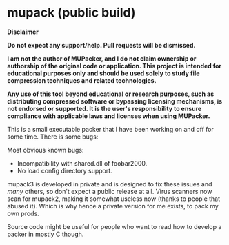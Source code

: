 # mupack (public build)

**Disclaimer**

**Do not expect any support/help. Pull requests will be dismissed.**

**I am not the author of MUPacker, and I do not claim ownership or authorship of the original code or application. This project is intended for educational purposes only and should be used solely to study file compression techniques and related technologies.**

**Any use of this tool beyond educational or research purposes, such as distributing compressed software or bypassing licensing mechanisms, is not endorsed or supported. It is the user's responsibility to ensure compliance with applicable laws and licenses when using MUPacker.**

This is a small executable packer that I have been working on and off for some time. 
There is some bugs:

Most obvious known bugs:
* Incompatibility with shared.dll of foobar2000.
* No load config directory support.

mupack3 is developed in private and is designed to fix these issues and *many* others, so don't expect a public release at all.
Virus scanners now scan for mupack2, making it somewhat useless now (thanks to people that abused it). 
Which is why hence a private version for me exists, to pack my own prods.

Source code might be useful for people who want to read how to develop a packer in mostly C though. 
